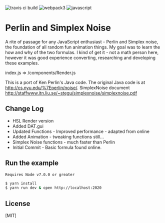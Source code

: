 ![travis ci build](https://travis-ci.org/pjkarlik/Perlin.svg?branch=master)
![webpack3](https://img.shields.io/badge/webpack-3.0-orange.svg) ![javascript](https://img.shields.io/badge/es6-bable-yellow.svg)

# Perlin and Simplex Noise

  A rite of passage for any JavaScript enthusiast - Perlin and Simplex noise, the foundation of all random fun animation things. My goal was to learn the how and why of the two formulas. I kind of get it - not a math person here, however it was good experience converting, researching and developing these examples.

  index.js => /components/Render.js

  This is a port of Ken Perlin's Java code. The
  original Java code is at http://cs.nyu.edu/%7Eperlin/noise/.
  SimplexNoise document http://staffwww.itn.liu.se/~stegu/simplexnoise/simplexnoise.pdf

## Change Log
  * HSL Render version
  * Added DAT.gui
  * Updated Functions - Improved performance - adapted from online
  * Added Animation - tweaking functions still...
  * Simplex Noise functions - much faster than Perlin
  * Initial Commit - Basic formula found online.

  ## Run the example
    Requires Node v7.0.0 or greater

  ```bash
  $ yarn install
  $ yarn run dev & open http://localhost:2020
  ```

  ## License

  [MIT]
